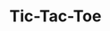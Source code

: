 ---
title: Tic-Tac-Toe
description: Tic-Tac-Toe game 
link: "https://3tgame.vercel.app/"
imagePath: "/projects/img-4.webp"
plateformImg: "/icons/web.svg"

---